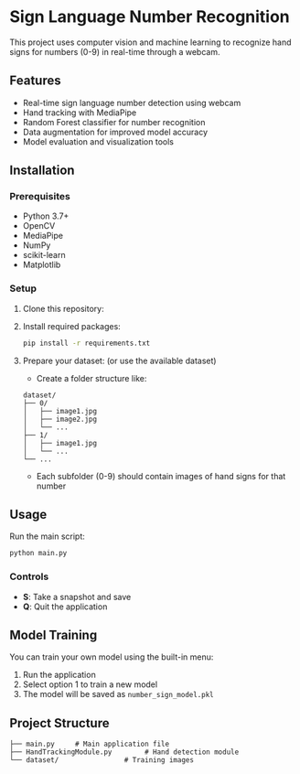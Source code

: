 # Sign Language Number Recognition

This project uses computer vision and machine learning to recognize hand signs for numbers (0-9) in real-time through a webcam.

## Features

- Real-time sign language number detection using webcam
- Hand tracking with MediaPipe
- Random Forest classifier for number recognition
- Data augmentation for improved model accuracy
- Model evaluation and visualization tools


## Installation

### Prerequisites

- Python 3.7+
- OpenCV
- MediaPipe
- NumPy
- scikit-learn
- Matplotlib

### Setup

1. Clone this repository:

2. Install required packages:
   ```bash
   pip install -r requirements.txt
   ```

3. Prepare your dataset: (or use the available dataset)
   - Create a folder structure like:
   ```
   dataset/
   ├── 0/
   │   ├── image1.jpg
   │   ├── image2.jpg
   │   └── ...
   ├── 1/
   │   ├── image1.jpg
   │   └── ...
   └── ...
   ```
   - Each subfolder (0-9) should contain images of hand signs for that number

## Usage

Run the main script:
```bash
python main.py
```

### Controls
- **S**: Take a snapshot and save
- **Q**: Quit the application

## Model Training

You can train your own model using the built-in menu:
1. Run the application
2. Select option 1 to train a new model
3. The model will be saved as `number_sign_model.pkl`

## Project Structure

```
├── main.py     # Main application file
├── HandTrackingModule.py        # Hand detection module
└── dataset/                # Training images 
```
